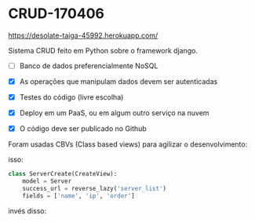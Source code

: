 # CRUD-170406
https://desolate-taiga-45992.herokuapp.com/


Sistema CRUD feito em Python sobre o framework django.

- [ ] Banco de dados preferencialmente NoSQL

- [x] As operações que manipulam dados devem ser autenticadas

- [x] Testes do código (livre escolha)

- [x] Deploy em um PaaS, ou em algum outro serviço na nuvem

- [x] O código deve ser publicado no Github

Foram usadas CBVs (Class based views) para agilizar o desenvolvimento:

isso:
```Python
class ServerCreate(CreateView):
    model = Server
    success_url = reverse_lazy('server_list')
    fields = ['name', 'ip', 'order']
```
invés disso:
